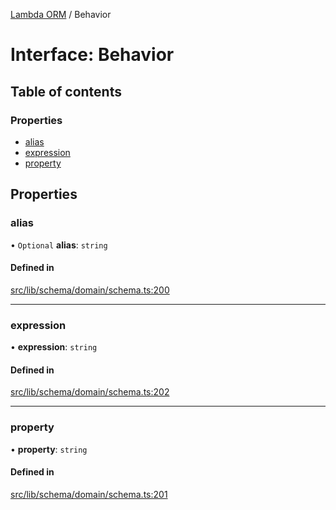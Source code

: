 [Lambda ORM](../README.md) / Behavior

# Interface: Behavior

## Table of contents

### Properties

- [alias](Behavior.md#alias)
- [expression](Behavior.md#expression)
- [property](Behavior.md#property)

## Properties

### alias

• `Optional` **alias**: `string`

#### Defined in

[src/lib/schema/domain/schema.ts:200](https://github.com/lambda-orm/lambdaorm-base/blob/3925a87/src/lib/schema/domain/schema.ts#L200)

___

### expression

• **expression**: `string`

#### Defined in

[src/lib/schema/domain/schema.ts:202](https://github.com/lambda-orm/lambdaorm-base/blob/3925a87/src/lib/schema/domain/schema.ts#L202)

___

### property

• **property**: `string`

#### Defined in

[src/lib/schema/domain/schema.ts:201](https://github.com/lambda-orm/lambdaorm-base/blob/3925a87/src/lib/schema/domain/schema.ts#L201)

